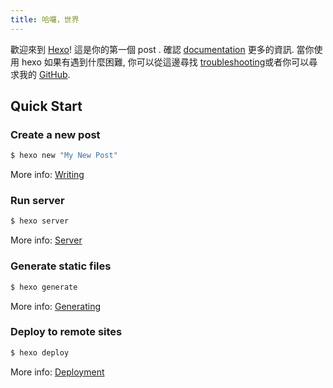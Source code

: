 ```yaml
---
title: 哈囉，世界
---
```


歡迎來到 [Hexo](https://hexo.io/)! 這是你的第一個 post . 確認 [documentation](https://hexo.io/docs/) 更多的資訊. 當你使用 hexo 如果有遇到什麼困難, 你可以從這邊尋找 [troubleshooting](https://hexo.io/docs/troubleshooting.html)或者你可以尋求我的 [GitHub](https://github.com/hexojs/hexo/issues).

## Quick Start

### Create a new post

```bash
$ hexo new "My New Post"
```

More info: [Writing](https://hexo.io/docs/writing.html)

### Run server

```bash
$ hexo server
```

More info: [Server](https://hexo.io/docs/server.html)

### Generate static files

```bash
$ hexo generate
```

More info: [Generating](https://hexo.io/docs/generating.html)

### Deploy to remote sites

```bash
$ hexo deploy
```

More info: [Deployment](https://hexo.io/docs/one-command-deployment.html)

